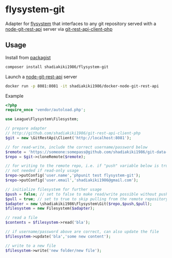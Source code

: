 # flysystem-git
Adapter for [flysystem](https://github.com/thephpleague/flysystem/) that interfaces to any git repository served with a [node-git-rest-api](https://github.com/korya/node-git-rest-api) server via [git-rest-api-client-php](https://github.com/shadiakiki1986/git-rest-api-client-php)

## Usage
Install from [packagist](https://packagist.org/packages/shadiakiki1986/flysystem-git)

```bash
composer install shadiakiki1986/flysystem-git
```

Launch a [node-git-rest-api](https://github.com/korya/node-git-rest-api) server

```bash
docker run -p 8081:8081 -it shadiakiki1986/docker-node-git-rest-api
```

Example
```php
<?php
require_once 'vendor/autoload.php';

use League\Flysystem\Filesystem;

// prepare adapter
// http://github.com/shadiakiki1986/git-rest-api-client-php
$git = new \GitRestApi\Client('http://localhost:8081');

// for read-write, include the correct username/password below
$remote = 'https://someone:somepass@github.com/shadiakiki1986/git-data-repo-testDataRepo';
$repo = $git->cloneRemote($remote);

// for writing to the remote repo, i.e. if "push" variable below is true, need to set username and email
// not needed if read-only usage
$repo->putConfig('user.name','phpunit test flysystem-git');
$repo->putConfig('user.email','shadiakiki1986@gmail.com');

// initialize filesystem for further usage
$push = false; // set to false to make read/write possible without pushing to remote. Set to true to push to remote
$pull = true; // set to true to skip pulling from the remote repository at each transaction in order to save on time
$adapter = new \shadiakiki1986\Flysystem\Git($repo,$push,$pull);
$filesystem = new Filesystem($adapter);

// read a file
$contents = $filesystem->read('bla');

// if username/password above are correct, can also update the file
$filesystem->update('bla','some new content');

// write to a new file
$filesystem->write('new folder/new file');
```

